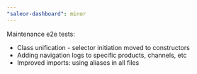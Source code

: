 ```yaml
---
"saleor-dashboard": minor
---
```


Maintenance e2e tests:
- Class unification - selector initiation moved to constructors
- Adding navigation logs to specific products, channels, etc
- Improved imports: using aliases in all files
